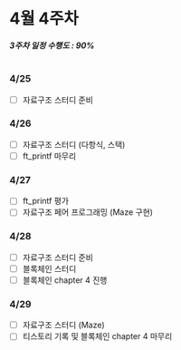 # 4월 4주차
***3주차 일정 수행도 : 90%***

#
### 4/25
- [ ] 자료구조 스터디 준비

### 4/26
- [ ] 자료구조 스터디 (다항식, 스택)
- [ ] ft_printf 마무리

### 4/27
- [ ] ft_printf 평가
- [ ] 자료구조 페어 프로그래밍 (Maze 구현)

### 4/28
- [ ] 자료구조 스터디 준비
- [ ] 블록체인 스터디
- [ ] 블록체인 chapter 4 진행

### 4/29
- [ ] 자료구조 스터디 (Maze)
- [ ] 티스토리 기록 및 블록체인 chapter 4 마무리

